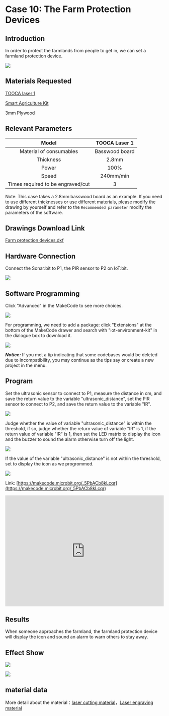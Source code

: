# Case 10: The Farm Protection Devices

## Introduction

In order to protect the farmlands from people to get in, we can set a farmland protection device.

![](./images/tooca-laser-1-case-10-01.png)

## Materials Requested

[TOOCA laser 1](https://www.elecfreaks.com/elecfreaks-tooca-laser-1.html)

[Smart Agriculture Kit](https://www.elecfreaks.com/micro-bit-smart-agriculture-kit-without-micro-bit-board.html)

3mm Plywood

## Relevant Parameters

|Model|TOOCA Laser 1|
|:-------:|:-------:|
|Material of consumables|Basswood board|
|Thickness|2.8mm|
|Power|100%|
|Speed|240mm/min|
|Times required to be engraved/cut|3|

Note: This case takes a 2.8mm basswood board as an example. If you need to use different thicknesses or use different materials, please modify the drawing by yourself and refer to the `Recommended parameter` modify the parameters of the software.

## Drawings Download Link

[Farm protection devices.dxf](https://github.com/elecfreaks/learn-en/raw/master/tooca-laser-1/file/farmland-protection-device.dxf.zip)


## Hardware Connection


Connect the Sonar:bit to P1, the PIR sensor to P2 on IoT:bit. 

![](./images/tooca-laser-1-case-10-02.png)

## Software Programming 



Click "Advanced" in the MakeCode to see more choices.

![](./images/tooca-laser-1-case-10-03.png)

For programming, we need to add a package: click "Extensions" at the bottom of the MakeCode drawer and search with "iot-environment-kit" in the dialogue box to download it. 

![](./images/tooca-laser-1-case-10-04.png)

***Notice:*** If you met a tip indicating that some codebases would be deleted due to incompatibility, you may continue as the tips say or create a new project in the menu. 

## Program


Set the ultrasonic sensor to connect to P1, measure the distance in cm, and save the return value to the variable "ultrasonic_distance", set the PIR sensor to connect to P2, and save the return value to the variable "IR".

![](./images/tooca-laser-1-case-10-05.png)

Judge whether the value of variable "ultrasonic_distance" is within the threshold, if so, judge whether the return value of variable "IR" is 1, if the return value of variable "IR" is 1, then set the LED matrix to display the icon and the buzzer to sound the alarm otherwise turn off the light.

![](./images/tooca-laser-1-case-10-06.png)

If the value of the variable "ultrasonic_distance" is not within the threshold, set to display the icon as we progrommed.

![](./images/tooca-laser-1-case-10-07.png)

Link: [https://makecode.microbit.org/_5PbACb8kLcqr](https://makecode.microbit.org/_5PbACb8kLcqr)

<div style="position:relative;height:0;padding-bottom:70%;overflow:hidden;">
<iframe style="position:absolute;top:0;left:0;width:100%;height:100%;" src="https://makecode.microbit.org/#pub:https://makecode.microbit.org/_5PbACb8kLcqr" frameborder="0" sandbox="allow-popups allow-forms allow-scripts allow-same-origin">
</iframe>
</div>  

## Results
When someone approaches the farmland, the farmland protection device will display the icon and sound an alarm to warn others to stay away.

## Effect Show

![](./images/tooca-laser-1-case-10-01.png)

![](./images/tooca-laser-1-case-10-08.png)



## material data

More detail about the material：[laser cutting material](https://elecfreaks.com/download/tooca-laser/Cutting.zip)，[Laser engraving material](https://elecfreaks.com/download/tooca-laser/engraving.zip)
